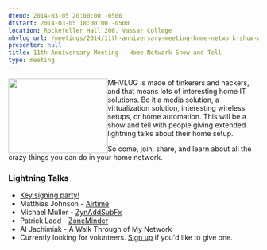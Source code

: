 ```yaml
---
dtend: 2014-03-05 20:00:00 -0500
dtstart: 2014-03-05 18:00:00 -0500
location: Rockefeller Hall 200, Vassar College
mhvlug_url: /meetings/2014/11th-anniversary-meeting-home-network-show-and-tell
presenter: null
title: 11th Anniversary Meeting - Home Network Show and Tell
type: meeting
---
```



<img alt="" src="/sites/default/files/u26/Home_Networking.jpg" style="width: 200px; height: 150px; float: left;" />MHVLUG is made of tinkerers and hackers, and that means lots of interesting home IT solutions. Be it a media solution, a virtualization solution, interesting wireless setups, or home automation. This will be a show and tell with people giving extended lightning talks about their home setup.

So come, join, share, and learn about all the crazy things you can do in your home network.

### Lightning Talks
- [Key signing party! ](https://mhvlug.org/informal-key-signing-party)
- Matthias Johnson - [Airtime](http://www.sourcefabric.org/en/airtime/)
- Michael Muller - [ZynAddSubFx](http://zynaddsubfx.sourceforge.net/)
- Patrick Ladd - [ZoneMinder](http://www.zoneminder.com/)
- Al Jachimiak - A Walk Through of My Network
- Currently looking for volunteers. [Sign up](http://mhvlug.org/contact/Lightning-Talk) if you'd like to give one.